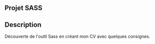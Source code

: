 ## Projet SASS

## Description 
Découverte de l'outil Sass en créant mon CV avec quelques consignes.
